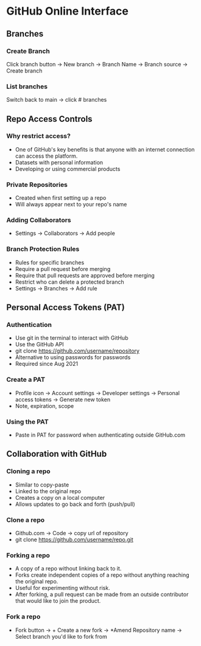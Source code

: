 # GitHub Online Interface

## Branches

### Create Branch
Click branch button -> New branch -> Branch Name -> Branch source -> Create branch

### List branches
Switch back to main -> click # branches

## Repo Access Controls

### Why restrict access?
- One of GitHub's key benefits is that anyone with an internet connection can access the platform.
- Datasets with personal information
- Developing or using commercial products

### Private Repositories
- Created when first setting up a repo 
- Will always appear next to your repo's name

### Adding Collaborators
- Settings -> Collaborators -> Add people

### Branch Protection Rules
- Rules for specific branches
- Require a pull request before merging
- Require that pull requests are approved before merging
- Restrict who can delete a protected branch
- Settings -> Branches -> Add rule

## Personal Access Tokens (PAT)

### Authentication
- Use git in the terminal to interact with GitHub
- Use the GitHub API
- git clone https://github.com/username/repository
- Alternative to using passwords for passwords
- Required since Aug 2021

### Create a PAT
- Profile icon -> Account settings -> Developer settings -> Personal access tokens -> Generate new token
- Note, expiration, scope

### Using the PAT
- Paste in PAT for password when authenticating outside GitHub.com


## Collaboration with GitHub

### Cloning a repo
- Similar to copy-paste
- Linked to the original repo
- Creates a copy on a local computer
- Allows updates to go back and forth (push/pull)

### Clone a repo
- Github.com -> Code -> copy url of repository
- git clone https://github.com/username/repo.git

### Forking a repo
- A copy of a repo without linking back to it.
- Forks create independent copies of a repo without anything reaching the original repo.
- Useful for experimenting without risk.
- After forking, a pull request can be made from an outside contributor that would like to join the product.

### Fork a repo
- Fork button -> + Create a new fork -> *Amend Repository name -> Select branch you'd like to fork from
